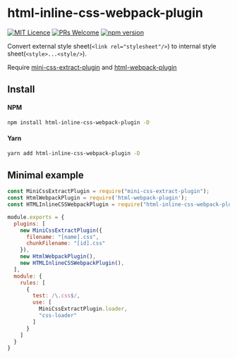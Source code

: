 # html-inline-css-webpack-plugin
[![MIT Licence](https://badges.frapsoft.com/os/mit/mit.svg?v=103)](https://opensource.org/licenses/mit-license.php)
[![PRs Welcome](https://img.shields.io/badge/PRs-welcome-brightgreen.svg)](https://github.com/Runjuu/html-inline-css-webpack-plugin/pulls)
[![npm version](https://badge.fury.io/js/html-inline-css-webpack-plugin.svg)](https://badge.fury.io/js/html-inline-css-webpack-plugin)

Convert external style sheet(`<link rel="stylesheet"/>`) to internal style sheet(`<style>...<style/>`).

Require [mini-css-extract-plugin](https://github.com/webpack-contrib/mini-css-extract-plugin) and [html-webpack-plugin](https://github.com/jantimon/html-webpack-plugin)

## Install
#### NPM
```bash
npm install html-inline-css-webpack-plugin -D
```
#### Yarn
```bash
yarn add html-inline-css-webpack-plugin -D
```

## Minimal example
```js
const MiniCssExtractPlugin = require("mini-css-extract-plugin");
const HtmlWebpackPlugin = require('html-webpack-plugin');
const HTMLInlineCSSWebpackPlugin = require("html-inline-css-webpack-plugin").default;

module.exports = {
  plugins: [
    new MiniCssExtractPlugin({
      filename: "[name].css",
      chunkFilename: "[id].css"
    }),
    new HtmlWebpackPlugin(),
    new HTMLInlineCSSWebpackPlugin(),
  ],
  module: {
    rules: [
      {
        test: /\.css$/,
        use: [
          MiniCssExtractPlugin.loader,
          "css-loader"
        ]
      }
    ]
  }
}
```

